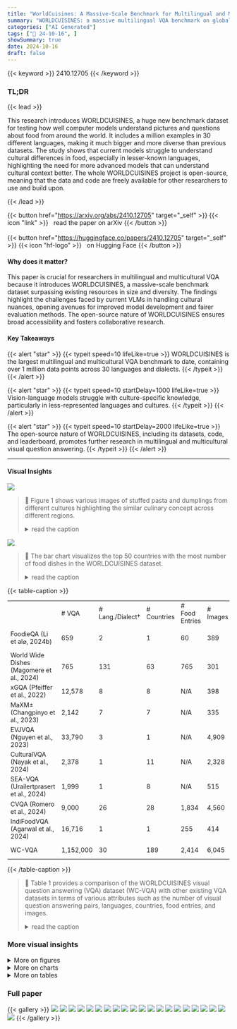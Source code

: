 ```yaml
---
title: "WorldCuisines: A Massive-Scale Benchmark for Multilingual and Multicultural Visual Question Answering on Global Cuisines"
summary: "WORLDCUISINES: a massive multilingual VQA benchmark on global cuisines, reveals cultural knowledge gaps in current vision-language models and provides a valuable resource for advancing research in thi..."
categories: ["AI Generated"]
tags: ["🔖 24-10-16", ]
showSummary: true
date: 2024-10-16
draft: false
---
```


{{< keyword >}} 2410.12705 {{< /keyword >}}

### TL;DR


{{< lead >}}

This research introduces WORLDCUISINES, a huge new benchmark dataset for testing how well computer models understand pictures and questions about food from around the world.  It includes a million examples in 30 different languages, making it much bigger and more diverse than previous datasets.  The study shows that current models struggle to understand cultural differences in food, especially in lesser-known languages, highlighting the need for more advanced models that can understand cultural context better.  The whole WORLDCUISINES project is open-source, meaning that the data and code are freely available for other researchers to use and build upon.

{{< /lead >}}


{{< button href="https://arxiv.org/abs/2410.12705" target="_self" >}}
{{< icon "link" >}} &nbsp; read the paper on arXiv
{{< /button >}}
<br><br>
{{< button href="https://huggingface.co/papers/2410.12705" target="_self" >}}
{{< icon "hf-logo" >}} &nbsp; on Hugging Face
{{< /button >}}

#### Why does it matter?
This paper is crucial for researchers in multilingual and multicultural VQA because it introduces WORLDCUISINES, a massive-scale benchmark dataset surpassing existing resources in size and diversity.  The findings highlight the challenges faced by current VLMs in handling cultural nuances, opening avenues for improved model development and fairer evaluation methods.  The open-source nature of WORLDCUISINES ensures broad accessibility and fosters collaborative research.
#### Key Takeaways

{{< alert "star" >}}
{{< typeit speed=10 lifeLike=true >}} WORLDCUISINES is the largest multilingual and multicultural VQA benchmark to date, containing over 1 million data points across 30 languages and dialects. {{< /typeit >}}
{{< /alert >}}

{{< alert "star" >}}
{{< typeit speed=10 startDelay=1000 lifeLike=true >}} Vision-language models struggle with culture-specific knowledge, particularly in less-represented languages and cultures. {{< /typeit >}}
{{< /alert >}}

{{< alert "star" >}}
{{< typeit speed=10 startDelay=2000 lifeLike=true >}} The open-source nature of WORLDCUISINES, including its datasets, code, and leaderboard, promotes further research in multilingual and multicultural visual question answering. {{< /typeit >}}
{{< /alert >}}

------
#### Visual Insights



![](https://ai-paper-reviewer.com/2410.12705/figures_1_0.png)

> 🔼 Figure 1 shows various images of stuffed pasta and dumplings from different cultures highlighting the similar culinary concept across different regions.
> <details>
> <summary>read the caption</summary>
> Figure 1: Images of stuffed pasta and dumplings from our dataset showcase a similar culinary concept across different cultures: wrapping meat, dairy (such as cheese), or vegetables in dough. These dishes can be prepared in various ways, including pan-frying, deep-frying, steaming, or boiling.
> </details>





![](https://ai-paper-reviewer.com/2410.12705/charts_4_0.png)

> 🔼 The bar chart visualizes the top 50 countries with the most number of food dishes in the WORLDCUISINES dataset.
> <details>
> <summary>read the caption</summary>
> Figure 4: Countries by number of assigned dishes, showing the top 50 countries.
> </details>





{{< table-caption >}}
<table id='0' style='font-size:14px'><tr><td></td><td># VQA</td><td># Lang./Dialect†</td><td># Countries</td><td># Food Entries</td><td># Images</td><td>Parallel Data</td><td>License</td></tr><tr><td>FoodieQA (Li et al⌀, 2024b)</td><td>659</td><td>2</td><td>1</td><td>60</td><td>389</td><td>X</td><td>CC BY-NC-ND 4.0</td></tr><tr><td>World Wide Dishes (Magomere et al., 2024)</td><td>765</td><td>131</td><td>63</td><td>765</td><td>301</td><td>X</td><td>CC-BY 4.0</td></tr><tr><td>xGQA (Pfeiffer et al., 2022)</td><td>12,578</td><td>8</td><td>8</td><td>N/A</td><td>398</td><td>V</td><td>CC-BY 4.0</td></tr><tr><td>MaXM± (Changpinyo et al., 2023)</td><td>2,142</td><td>7</td><td>7</td><td>N/A</td><td>335</td><td>x</td><td>Custom</td></tr><tr><td>EVJVQA (Nguyen et al., 2023)</td><td>33,790</td><td>3</td><td>1</td><td>N/A</td><td>4,909</td><td>X</td><td>N/A</td></tr><tr><td>CulturalVQA (Nayak et al., 2024)</td><td>2,378</td><td>1</td><td>11</td><td>N/A</td><td>2,328</td><td>X</td><td>N/A</td></tr><tr><td>SEA-VQA (Urailertprasert et al., 2024)</td><td>1,999</td><td>1</td><td>8</td><td>N/A</td><td>515</td><td>X</td><td>Custom</td></tr><tr><td>CVQA (Romero et al., 2024)</td><td>9,000</td><td>26</td><td>28</td><td>1,834</td><td>4,560</td><td>V</td><td>Various</td></tr><tr><td>IndiFoodVQA (Agarwal et al., 2024)</td><td>16,716</td><td>1</td><td>1</td><td>255</td><td>414</td><td>X</td><td>N/A</td></tr><tr><td>WC-VQA</td><td>1,152,000</td><td>30</td><td>189</td><td>2,414</td><td>6,045</td><td>V</td><td>CC BY-SA 4.0</td></tr></table>{{< /table-caption >}}

> 🔼 Table 1 provides a comparison of the WORLDCUISINES visual question answering (VQA) dataset (WC-VQA) with other existing VQA datasets in terms of various attributes such as the number of visual question answering pairs, languages, countries, food entries, and images.
> <details>
> <summary>read the caption</summary>
> Table 1: Data statistics for WC-VQA compared to existing VQA datasets. The data samples are sourced from their respective publications. The reported numbers are based on their human-annotated test set. This entry includes the language variations we collected for all languages.
> </details>



### More visual insights

<details>
<summary>More on figures
</summary>


![](https://ai-paper-reviewer.com/2410.12705/figures_3_1.png)

> 🔼 The figure shows examples of the two primary tasks in the WORLDCUISINES benchmark: dish name prediction and location prediction, with variations in context and question type.
> <details>
> <summary>read the caption</summary>
> Figure 2: WC-VQA in WORLDCUISINES comprises two primary tasks: (1) predicting dish names and (2) predicting regional cuisines. Task 1 is further divided into three subtasks: (a) no-context, (b) contextualized, and (c) adversarial. We also include two answer types: multiple-choice question (MCQ) and open-ended question (OEQ).
> </details>



![](https://ai-paper-reviewer.com/2410.12705/figures_3_2.png)

> 🔼 The figure shows examples of stuffed pasta and dumplings from various cultures to illustrate a shared culinary concept across different regions.
> <details>
> <summary>read the caption</summary>
> Figure 1: Images of stuffed pasta and dumplings from our dataset showcase a similar culinary concept across different cultures: wrapping meat, dairy (such as cheese), or vegetables in dough. These dishes can be prepared in various ways, including pan-frying, deep-frying, steaming, or boiling.
> </details>



![](https://ai-paper-reviewer.com/2410.12705/figures_3_3.png)

> 🔼 The figure shows examples of the two primary tasks in the WORLDCUISINES benchmark: dish name prediction and regional cuisine prediction, with variations in context and question type.
> <details>
> <summary>read the caption</summary>
> Figure 2: WC-VQA in WORLDCUISINES comprises two primary tasks: (1) predicting dish names and (2) predicting regional cuisines. Task 1 is further divided into three subtasks: (a) no-context, (b) contextualized, and (c) adversarial. We also include two answer types: multiple-choice question (MCQ) and open-ended question (OEQ).
> </details>



![](https://ai-paper-reviewer.com/2410.12705/figures_3_4.png)

> 🔼 Figure 1 shows images of various stuffed pasta and dumplings from different cultures to illustrate the similar culinary concept.
> <details>
> <summary>read the caption</summary>
> Figure 1: Images of stuffed pasta and dumplings from our dataset showcase a similar culinary concept across different cultures: wrapping meat, dairy (such as cheese), or vegetables in dough. These dishes can be prepared in various ways, including pan-frying, deep-frying, steaming, or boiling.
> </details>



![](https://ai-paper-reviewer.com/2410.12705/figures_4_0.png)

> 🔼 The figure is a world map showing the geographical distribution of food entries in the WORLDCUISINES dataset, with darker colors representing higher concentrations of food entries.
> <details>
> <summary>read the caption</summary>
> Figure 3: WORLDCUISINES distribution of food entries by country in the World Map. The food entries are distributed across 189 countries, with the highest concentration found in Asia, Europe, and North America. There are also some entries from the continents of Africa, Oceania, and Central and South America.
> </details>



![](https://ai-paper-reviewer.com/2410.12705/figures_7_0.png)

> 🔼 The figure shows the accuracy of different language models on a visual question answering task, broken down by language, language vitality, and language family.
> <details>
> <summary>read the caption</summary>
> Figure 5: Accuracy (%) categorized by language (left), language vitality (center), and language family (right). We classify the language vitality by following the classification from Joshi et al. (2020).
> </details>



![](https://ai-paper-reviewer.com/2410.12705/figures_15_0.png)

> 🔼 Figure 5 is a set of radar charts showing the accuracy of different language models on visual question answering tasks, categorized by language, language vitality, and language family.
> <details>
> <summary>read the caption</summary>
> Figure 5: Accuracy (%) categorized by language (left), language vitality (center), and language family (right). We classify the language vitality by following the classification from Joshi et al. (2020).
> </details>



![](https://ai-paper-reviewer.com/2410.12705/figures_17_0.png)

> 🔼 The figure shows examples of visual question answering (VQA) tasks in the WORLDCUISINES benchmark, including dish name prediction and location prediction, with variations in context and question type.
> <details>
> <summary>read the caption</summary>
> Figure 2: WC-VQA in WORLDCUISINES comprises two primary tasks: (1) predicting dish names and (2) predicting regional cuisines. Task 1 is further divided into three subtasks: (a) no-context, (b) contextualized, and (c) adversarial. We also include two answer types: multiple-choice question (MCQ) and open-ended question (OEQ).
> </details>



</details>



<details>
<summary>More on charts
</summary>


![](https://ai-paper-reviewer.com/2410.12705/charts_8_0.png)

> 🔼 The chart displays the relationship between model performance (accuracy) and the number of parameters in various vision language models for multiple choice and open-ended questions.
> <details>
> <summary>read the caption</summary>
> Figure 6: Scaling matters for MCQ (6a) and OEQ (6b).
> </details>


![](https://ai-paper-reviewer.com/2410.12705/charts_8_1.png)

> 🔼 The chart displays the relationship between model parameters and accuracy for multiple-choice and open-ended questions on the WORLDCUISINES benchmark.
> <details>
> <summary>read the caption</summary>
> Figure 6: Scaling matters for MCQ (6a) and OEQ (6b).
> </details>


![](https://ai-paper-reviewer.com/2410.12705/charts_15_0.png)

> 🔼 The chart displays the accuracy of various models on open-ended questions using single, dual, and multi-reference answers.
> <details>
> <summary>read the caption</summary>
> Figure 8: Model performance evaluated with different references on open-ended question.
> </details>


![](https://ai-paper-reviewer.com/2410.12705/charts_17_0.png)

> 🔼 The chart displays the correlation between BERTScore and accuracy for open-ended questions across various language models.
> <details>
> <summary>read the caption</summary>
> Figure 9: Regression Analysis for BERTScore OE vs. Accuracy OE.
> </details>


![](https://ai-paper-reviewer.com/2410.12705/charts_17_1.png)

> 🔼 The chart displays the accuracy of various vision-language models on open-ended questions using single, dual (single + English), and multi-reference evaluations.
> <details>
> <summary>read the caption</summary>
> Figure 10: Model performance with different references on open-ended question.
> </details>


</details>



<details>
<summary>More on tables
</summary>


{{< table-caption >}}
<br><table id='11' style='font-size:16px'><tr><td>Type: Multiple-Choice</td><td>Japanese (formal)</td></tr><tr><td colspan="2">こ の料理は何と言いま すか?</td></tr><tr><td>1) シュトゥルーデル</td><td>4) New York roll</td></tr><tr><td>2) ミルフィーユ</td><td>5) Milk roll</td></tr><tr><td colspan="2">3) ミルヒラーム・シュトゥルーデル</td></tr><tr><td colspan="2">Print only the answer with a single answer id (1,2,3,4,5),</td></tr></table>{{< /table-caption >}}
> 🔼 Table 1 provides a comparison of the WORLDCUISINES visual question answering dataset (WC-VQA) with other existing VQA datasets, highlighting WC-VQA's scale and multilingual nature.
> <details>
> <summary>read the caption</summary>
> Table 1: Data statistics for WC-VQA compared to existing VQA datasets. The data samples are sourced from their respective publications. The reported numbers are based on their human-annotated test set. This entry includes the language variations we collected for all languages.
> </details>

{{< table-caption >}}
<table id='0' style='font-size:14px'><tr><td rowspan="3">Data Split</td><td colspan="6">Task 1 (Dish Name)</td><td rowspan="2" colspan="2">Task 2 (Location)</td><td rowspan="3">Total # VQA</td></tr><tr><td colspan="2">(a) no-context</td><td colspan="2">(b) contextualized</td><td colspan="2">(c) adversarial</td></tr><tr><td># VQA</td><td># Images</td><td># VQA</td><td># Images</td><td># VQA</td><td># Images</td><td># VQA</td><td># Images</td></tr><tr><td>Train (1M)</td><td>270,300</td><td>3,383</td><td>267,930</td><td>3,555</td><td>271,770</td><td>3,589</td><td>270,000</td><td>3,361</td><td>1,080,000</td></tr><tr><td>Test Small (12k)</td><td>3,000</td><td>100</td><td>3,000</td><td>100</td><td>3,000</td><td>100</td><td>3,000</td><td>100</td><td>12,000</td></tr><tr><td>Test Large (60k)</td><td>15,000</td><td>500</td><td>15,000</td><td>500</td><td>15,000</td><td>499</td><td>15,000</td><td>499</td><td>60,000</td></tr></table>{{< /table-caption >}}
> 🔼 The table shows the dataset statistics of WC-VQA, including the number of visual questions and images for training and testing datasets in three different splits: train, test small, and test large, and the distribution of the data across three subtasks of Task 1 (dish name prediction) and Task 2 (location prediction).
> <details>
> <summary>read the caption</summary>
> Table 2: Dataset statistics for WC-VQA tasks for train, test small, and test large data splits. Total #VQA represents the total number of VQA from Task 1 and Task 2.
> </details>

{{< table-caption >}}
<table id='0' style='font-size:14px'><tr><td rowspan="3">Model</td><td colspan="6">Task 1 (Dish Name)</td><td rowspan="2" colspan="2">Task 2 (Location)</td><td rowspan="2" colspan="2">Average</td></tr><tr><td colspan="2">(a) no-context</td><td colspan="2">(b) contextualized</td><td colspan="2">(c) adversarial</td></tr><tr><td>MCQ</td><td>OEQ</td><td>MCQ</td><td>OEQ</td><td>MCQ</td><td>OEQ</td><td>MCQ</td><td>OEQ</td><td>MCQ</td><td>OEQ</td></tr><tr><td>Open-Source</td><td></td><td></td><td></td><td></td><td></td><td></td><td></td><td></td><td></td><td></td></tr><tr><td>Llaval.6 Vicuna 7B</td><td>34.57</td><td>1.59</td><td>43.48</td><td>4.03</td><td>34.84</td><td>1.41</td><td>32.24</td><td>9.29</td><td>36.28</td><td>4.08</td></tr><tr><td>Llaval.6 Vicuna 13B</td><td>40.17</td><td>2.79</td><td>48.17</td><td>5.85</td><td>39.05</td><td>2.57</td><td>37.79</td><td>10.16</td><td>41.30</td><td>5.34</td></tr><tr><td>Qwen2 VL Instruct 2B</td><td>41.65</td><td>7.98</td><td>42.29</td><td>8.13</td><td>39.69</td><td>6.74</td><td>47.85</td><td>14.55</td><td>42.87</td><td>9.35</td></tr><tr><td>Qwen2 VL Instruct 7B</td><td>61.48</td><td>6.76</td><td>67.85</td><td>10.36</td><td>53.52</td><td>6.12</td><td>55.90</td><td>21.03</td><td>59.69</td><td>11.07</td></tr><tr><td>Qwen2 VL Instruct 72B</td><td>74.19</td><td>12.67</td><td>80.79</td><td>21.31</td><td>62.43</td><td>8.37</td><td>61.90</td><td>27.27</td><td>69.83</td><td>17.40</td></tr><tr><td>Llama 3.2 Instruct 11B</td><td>59.93</td><td>18.75</td><td>64.12</td><td>22.96</td><td>53.17</td><td>13.39</td><td>57.93</td><td>31.58</td><td>58.79</td><td>21.67</td></tr><tr><td>Llama 3.2 Instruct 90B</td><td>77.69</td><td>16.93</td><td>82.92</td><td>23.60</td><td>63.96</td><td>10.87</td><td>67.87</td><td>31.31</td><td>73.11</td><td>20.68</td></tr><tr><td>Molmo-E 1B</td><td>18.81</td><td>0.01</td><td>24.22</td><td>0.23</td><td>19.55</td><td>0.01</td><td>18.97</td><td>1.54</td><td>20.39</td><td>0.45</td></tr><tr><td>Molmo-D 7B</td><td>46.01</td><td>2.89</td><td>55.95</td><td>3.66</td><td>41.61</td><td>2.31</td><td>33.35</td><td>11.45</td><td>44.23</td><td>5.08</td></tr><tr><td>Molmo-O 7B</td><td>39.96</td><td>5.15</td><td>44.93</td><td>6.03</td><td>38.41</td><td>3.51</td><td>29.81</td><td>10.07</td><td>38.28</td><td>6.19</td></tr><tr><td>Pangea 7B‡</td><td>52.35</td><td>1.52</td><td>63.07</td><td>2.73</td><td>49.17</td><td>1.57</td><td>48.71</td><td>20.15</td><td>53.33</td><td>6.49</td></tr><tr><td>Aria 25B</td><td>58.61</td><td>4.99</td><td>69.29</td><td>9.17</td><td>52.82</td><td>3.39</td><td>42.82</td><td>16.20</td><td>55.89</td><td>8.44</td></tr><tr><td>Phi-3.5 Vision 4B</td><td>43.37</td><td>2.91</td><td>48.71</td><td>4.23</td><td>40.87</td><td>2.07</td><td>35.01</td><td>9.22</td><td>41.99</td><td>4.61</td></tr><tr><td>Pixtral 12B</td><td>56.65</td><td>1.22</td><td>70.69</td><td>2.94</td><td>52.12</td><td>1.09</td><td>46.67</td><td>14.43</td><td>56.53</td><td>4.92</td></tr><tr><td>NVLM-D 72B</td><td>69.82</td><td>4.71</td><td>78.93</td><td>10.29</td><td>52.12</td><td>2.89</td><td>51.97</td><td>16.68</td><td>63.21</td><td>8.64</td></tr><tr><td>Proprietary</td><td></td><td></td><td></td><td></td><td></td><td></td><td></td><td></td><td></td><td></td></tr><tr><td>GPT-4o</td><td>88.45</td><td>21.88</td><td>91.57</td><td>37.51</td><td>82.29</td><td>14.79</td><td>66.52</td><td>37.13</td><td>82.21</td><td>27.83</td></tr><tr><td>GPT-4o Mini</td><td>72.80</td><td>10.28</td><td>81.65</td><td>20.87</td><td>57.76</td><td>5.72</td><td>52.37</td><td>25.79</td><td>66.14</td><td>15.66</td></tr><tr><td>Gemini 1.5 Flash</td><td>77.05</td><td>12.81</td><td>80.97</td><td>15.16</td><td>69.13</td><td>6.46</td><td>71.53</td><td>30.03</td><td>74.67</td><td>16.12</td></tr></table>{{< /table-caption >}}
> 🔼 This table presents the accuracy results of various vision-language models on the WorldCuisines visual question answering benchmark's Test Large dataset, categorized by task type (multiple-choice or open-ended) and model type (open-source or proprietary).
> <details>
> <summary>read the caption</summary>
> Table 3: Accuracy (%) results of WC-VQA for Test Large (60k). MCQ and OEQ indicate multiple-choice question and open-ended question, respectively. Best and second-best are bolded and underlined, respectively. #We employ an optimized prompt provided by the authors (see Subsection D.1 in the Appendix for further details).
> </details>

{{< table-caption >}}
<table id='0' style='font-size:14px'><tr><td>Attribute</td><td>Value</td><td>Description</td><td>Example</td></tr><tr><td>Image</td><td>Image</td><td>Image of the dish in jpg/png/gif format.</td><td></td></tr><tr><td>Name</td><td>String</td><td>Name of the dish.</td><td>Dorayaki</td></tr><tr><td>Alias</td><td>String</td><td>Alias name of the dish (i.e., the name in the original language).</td><td>ど ら焼き</td></tr><tr><td>Coarse-grained categories</td><td>List<String></td><td>Coarse-level categories.</td><td>["Pancake"]</td></tr><tr><td>Fine-grained categories</td><td>List<String></td><td>Fine-level categories.</td><td>["Wagashi Pancake"]</td></tr><tr><td>Cuisines</td><td>String</td><td>Name of cuisine.</td><td>Japanese</td></tr><tr><td>Associated Cuisines</td><td>String</td><td>Associated cuisines to the dish.</td><td>Japanese</td></tr><tr><td>Area</td><td>String</td><td>Specific region where the dish is originated</td><td>Ueno</td></tr><tr><td>Countries</td><td>String</td><td>Specific region where the dish is originated</td><td>Japan</td></tr><tr><td>Continents</td><td>String</td><td>Specific continent where the dish is originated</td><td>Eastern Asia</td></tr><tr><td>Text Description</td><td>String</td><td>Short description of the dish, including the ingredients used to prepare the dish or the cooking method.</td><td>The dish consists of two small pancake-like patties made from castella wrapped around a filling of sweet bean paste.</td></tr><tr><td>Image License</td><td>String</td><td>License of the image</td><td>CC BY-SA 3.0</td></tr></table>{{< /table-caption >}}
> 🔼 Table 1 provides a comparison of the WORLDCUISINES visual question answering dataset (WC-VQA) with other existing VQA datasets, highlighting its size, multilingual coverage, and other key features.
> <details>
> <summary>read the caption</summary>
> Table 1: Data statistics for WC-VQA compared to existing VQA datasets. The data samples are sourced from their respective publications. The reported numbers are based on their human-annotated test set. This entry includes the language variations we collected for all languages.
> </details>

{{< table-caption >}}
<table id='2' style='font-size:16px'><tr><td>Language Name</td><td>Language Vitality+</td><td>Resource Classification+</td><td>Linguistic Register</td><td>Additional Notes</td></tr><tr><td>Austronesian</td><td></td><td></td><td></td><td></td></tr><tr><td>Indonesian</td><td>Institutional</td><td>3 - Rising Star</td><td>Formal Casual</td><td></td></tr><tr><td>Tagalog</td><td>Institutional</td><td>3 - Rising Star</td><td></td><td></td></tr><tr><td>Sundanese</td><td>Stable</td><td>1 - Scraping by</td><td>Loma</td><td>Common speech form</td></tr><tr><td>Javanese</td><td>Institutional</td><td>1 - Scraping by</td><td>Krama Ngoko</td><td>Central-Java dialect, polite form Central-Java dialect, casual form</td></tr><tr><td>Japonic</td><td></td><td></td><td></td><td></td></tr><tr><td>Japanese</td><td>Institutional</td><td>5 - Winners</td><td>Formal Casual</td><td>Polite form or teinei-go Daily conversation</td></tr><tr><td>Sino-Tibetan</td><td></td><td></td><td></td><td></td></tr><tr><td>Chinese</td><td>Institutional</td><td>5 - Winners</td><td></td><td>Standard Mandarin</td></tr><tr><td>Cantonese</td><td>Institutional</td><td>1 - Scraping by</td><td></td><td></td></tr><tr><td>Hokkien</td><td>Institutional</td><td>0- Left Behind</td><td>Written Spoken</td><td>Medan dialect Medan dialect</td></tr><tr><td>Koreanic</td><td></td><td></td><td></td><td></td></tr><tr><td>Korean</td><td>Institutional</td><td>4- Underdog</td><td>Formal Casual</td><td></td></tr><tr><td>Kra-Dai</td><td></td><td></td><td></td><td></td></tr><tr><td>Thai</td><td>Institutional</td><td>3 - Rising Star</td><td></td><td></td></tr><tr><td>Indo-European</td><td></td><td></td><td></td><td></td></tr><tr><td>English</td><td>Institutional</td><td>5 - Winners</td><td></td><td rowspan="9">Latin-American dialect</td></tr><tr><td>Spanish</td><td>Institutional</td><td>5 - Winners</td><td></td></tr><tr><td>French</td><td>Institutional</td><td>5 - Winners</td><td></td></tr><tr><td>Russian</td><td>Institutional</td><td>4 - Underdog</td><td>Formal Casual</td></tr><tr><td>Czech</td><td>Institutional</td><td>4 - Underdog</td><td></td></tr><tr><td>Italian</td><td>Institutional</td><td>4 - Underdog</td><td></td></tr><tr><td>Hindi</td><td>Institutional</td><td>4 - Underdog</td><td></td></tr><tr><td>Bengali</td><td>Institutional</td><td>3 - Rising Star</td><td></td></tr><tr><td>Marathi</td><td>Institutional</td><td>2 - Hopeful</td><td></td></tr><tr><td>Sardinian</td><td>Endangered</td><td>1 - Scraping by</td><td></td><td>Logudorese (src)</td></tr><tr><td>Sinhala</td><td>Institutional</td><td>0 - Left Behind</td><td>Formal</td><td>Spoken form</td></tr><tr><td>Afro-Asiatic</td><td></td><td></td><td></td><td></td></tr><tr><td>Arabic (MSA)</td><td>Institutional</td><td>5 - Winners</td><td></td><td></td></tr><tr><td>Niger-Congo Yoruba</td><td>Institutional</td><td>2 - Hopeful</td><td></td><td></td></tr><tr><td>Turkic</td><td></td><td></td><td></td><td></td></tr><tr><td>Azerbaijani</td><td>Institutional</td><td>1 - Scraping by</td><td></td><td>North Variety (azj)</td></tr></table>{{< /table-caption >}}
> 🔼 Table 1 provides a comparison of the WORLDCUISINES visual question answering dataset (WC-VQA) with other existing VQA datasets across various metrics, such as the number of languages, dialects, countries, food entries, images, and parallel data.
> <details>
> <summary>read the caption</summary>
> Table 1: Data statistics for WC-VQA compared to existing VQA datasets. The data samples are sourced from their respective publications. The reported numbers are based on their human-annotated test set. This entry includes the language variations we collected for all languages.
> </details>

{{< table-caption >}}
<table id='4' style='font-size:22px'><tr><td>Japanese speaker then proofreads the translated sen-</td><td>from Western Japan in the 16-25 age range gives</td></tr><tr><td>tences. Additionally, one native Japanese speaker</td><td>input for the casual form.</td></tr></table>{{< /table-caption >}}
> 🔼 Table 1 compares the data statistics of the WORLDCUISINES benchmark (WC-VQA) with those of other existing visual question answering (VQA) datasets.
> <details>
> <summary>read the caption</summary>
> Table 1: Data statistics for WC-VQA compared to existing VQA datasets. The data samples are sourced from their respective publications. The reported numbers are based on their human-annotated test set. This entry includes the language variations we collected for all languages.
> </details>

{{< table-caption >}}
<table id='0' style='font-size:14px'><tr><td rowspan="2">Language</td><td colspan="3">Question Prompt</td></tr><tr><td>Multi-choice question (MCQ)</td><td>Open-ended question (OEQ)</td><td>Answer ID Text</td></tr><tr><td>English</td><td>Yesterday I had a nice lunch at a Japanese restaurant. I am about to have this dish now. What is this dish called? 1. Hangtown fry 2. Zucchini slice 3. Chawanmushi 4. Rolex 5. Egg foo young Print only the answer with a single answer id (1,2,3,4,5),</td><td>Yesterday I had a nice lunch at a Japanese restaurant. I am about to have this dish now. What is this dish called? Print only the answer.</td><td>5 Egg foo young</td></tr><tr><td>French</td><td>Hier, j'ai pris un bon dejeuner dans un restaurant japonais. Je suis sur le point de manger ce plat maintenant. Comment appelle-t-on ce plat ? 1. Hangtown fry 2. Zucchini slice 3. Chawanmushi 4. Rolex 5. Fu yung hai Print only the answer with a single answer id (1,2,3,4,5),</td><td>Hier, j'ai pris un bon dejeuner dans un restaurant japonais. Je suis sur le point de manger ce plat maintenant. Comment appelle-t-on ce plat ? Print only the answer.</td><td>5 Fu yung hai</td></tr><tr><td>Indonesian (Formal)</td><td>Kemarin, saya menyantap makan siang yg nikmat di restoran Jepang. Sekarang saya akan menyantap hidangan ini. Disebut apakah hidangan ini? 1. Hangtown fry 2. Zucchini slice 3. Chawanmushi 4. Rolex 5. Puyunghai Print only the answer with a single answer id (1,2,3,4,5),</td><td>Kemarin, saya menyantap makan siang yg nikmat di restoran Jepang. Sekarang saya akan menyantap hidangan ini. Disebut apakah hidangan ini? Print only the answer.</td><td>5 Puyunghai</td></tr><tr><td>Indonesian (Casual)</td><td>Kemarin aku makan siang enak di restoran Jepang. Sekarang mau makan makanan ini. Makanan ini disebut apa? 1. Hangtown fry 2. Zucchini slice 3. Chawanmushi 4. Rolex 5. Puyunghai Print only the answer with a single answer id (1,2,3,4,5),</td><td>Kemarin aku makan siang enak di restoran Jepang. Sekarang mau makan makanan ini. Makanan ini disebut apa? Print only the answer.</td><td>5 Puyunghai</td></tr><tr><td>Japanese (Formal)</td><td>昨日、 私は日本料理店で美味しい昼食を食べました。 今まさにこの料理を食べようとしています。 こ の料理の名前は何ですか? 1. Hangtown fry 2. Zucchini slice 3. 茶碗蒸し 4. Rolex 5. 芙蓉蛋 Print only the answer with a single answer id (1,2,3,4,5),</td><td>昨日、 私は日本料理店で美味しい昼食を食べました。 今まさにこの料理を食べようとしています。 この料理の名前は何ですか? Print only the answer.</td><td>5 芙蓉蛋</td></tr><tr><td>Japanese (Casual)</td><td>昨日日本料理のお店で美味しいランチを食べたんだけど、 今ま さに食べてるこの料理の名前は何? 1. Hangtown fry 2. Zucchini slice 3. 茶碗蒸 し 4. Rolex 5. 芙蓉蛋 Print only the answer with a single answer id (1,2,3,4,5),</td><td>昨日日本料理のお店で美味しいランチを食べたんだけど、 今まさに食べてるこの料理の名前は何? Print only the answer.</td><td>5 芙蓉蛋</td></tr><tr><td>Javanese (Krama)</td><td>Kaping wingi kula nedha nikmat ing restoran Jepang. Kula kepengin nedha menika malih sakmenika. Naminipun nopo dhaharan menika? 1. Hangtown fry 2. Zucchini slice 3. Chawanmushi 4. Rolex 5. Endhog foo young Print only the answer with a single answer id (1,2,3,4,5),</td><td>Kaping wingi kula nedha nikmat ing restoran Jepang. Kula kepengin nedha menika malih sakmenika. Naminipun nopo dhaharan menika? Print only the answer.</td><td>5 Endhog foo young</td></tr><tr><td>Javanese (Ngoko)</td><td>Wingi aku mangan enak ndek restoran Jepang. Aku pengen mangan neh saiki. Opo jenenge panganan iki? 1. Hangtown fry 2. Zucchini slice 3. Chawanmushi 4. Rolex 5. Endhog foo young Print only the answer with a single answer id (1,2,3,4,5),</td><td>Wingi aku mangan enak ndek restoran Jepang. Aku pengen mangan neh saiki. Opo jenenge panganan iki? Print only the answer.</td><td>5 Endhog foo young</td></tr></table>{{< /table-caption >}}
> 🔼 Table 1 provides a comparison of the WORLDCUISINES visual question answering (VQA) dataset with other existing VQA datasets, highlighting key statistics such as the number of visual question answering pairs, languages, countries, food entries, and images.
> <details>
> <summary>read the caption</summary>
> Table 1: Data statistics for WC-VQA compared to existing VQA datasets. The data samples are sourced from their respective publications. The reported numbers are based on their human-annotated test set. This entry includes the language variations we collected for all languages.
> </details>

{{< table-caption >}}
<table id='0' style='font-size:20px'><tr><td rowspan="2">Model (Accuracy %)</td><td colspan="2"></td><td colspan="2">Task 1 (Dish Name) (b) contextualized</td><td colspan="2">(c) adversarial</td><td colspan="2">Task 2 (Location)</td><td colspan="2">Average</td></tr><tr><td>(a) no-context MCQ</td><td>OEQ</td><td>MCQ</td><td>OEQ</td><td>MCQ</td><td>OEQ</td><td>MCQ</td><td>OEQ</td><td>MCQ</td><td>OEQ</td></tr><tr><td>Test Small (12k)</td><td></td><td></td><td></td><td></td><td></td><td></td><td></td><td></td><td></td><td></td></tr><tr><td>Open-Source</td><td></td><td></td><td></td><td></td><td></td><td></td><td></td><td></td><td></td><td></td></tr><tr><td>Llaval.6 Vicuna 7B</td><td>33.63</td><td>0.87</td><td>43.13</td><td>2.83</td><td>28.67 30.03</td><td>0.60</td><td>27.77</td><td>7.93</td><td>33.30</td><td>3.06</td></tr><tr><td>Llaval.6 Vicuna 13B</td><td>40.87</td><td>1.00</td><td>50.30</td><td>4.17</td><td>38.37</td><td>1.60</td><td>31.07</td><td>8.63</td><td>40.15</td><td>3.85</td></tr><tr><td>Qwen2 VL Instruct 2B</td><td>40.97</td><td>3.33</td><td>44.40</td><td>4.60</td><td>47.07</td><td>3.43</td><td>48.37</td><td>12.50</td><td>45.20</td><td>5.96</td></tr><tr><td>Qwen2 VL Instruct 7B</td><td>63.83</td><td>4.07</td><td>67.20</td><td>8.57</td><td>57.00</td><td>3.90</td><td>56.80</td><td>21.23</td><td>61.21</td><td>9.44</td></tr><tr><td>Qwen2 VL Instruct 72B</td><td>76.13</td><td>10.40</td><td>81.63</td><td>17.43</td><td>67.23</td><td>6.27</td><td>56.73</td><td>26.07</td><td>70.43</td><td>15.04</td></tr><tr><td>Llama 3.2 Instruct 11B</td><td>57.93</td><td>14.37</td><td>65.57</td><td>19.20</td><td>56.27</td><td>9.50</td><td>46.60</td><td>27.23</td><td>56.59</td><td>17.58</td></tr><tr><td>Llama 3.2 Instruct 90B</td><td>77.33</td><td>14.27</td><td>83.43</td><td>22.30</td><td>71.23</td><td>9.00</td><td>64.70</td><td>29.73</td><td>74.17</td><td>18.82</td></tr><tr><td>Molmo-E 1B</td><td>21.87</td><td>0.00</td><td>24.53</td><td>0.13</td><td>20.23</td><td>0.00</td><td>19.60</td><td>1.27</td><td>21.56</td><td>0.35</td></tr><tr><td>Molmo-D 7B</td><td>50.67</td><td>1.00</td><td>57.00</td><td>2.23</td><td>48.67</td><td>1.73</td><td>36.73</td><td>11.70</td><td>48.27</td><td>4.16</td></tr><tr><td>Molmo-O 7B</td><td>46.03</td><td>2.13</td><td>43.27</td><td>4.37</td><td>41.60</td><td>2.10</td><td>26.83</td><td>9.03</td><td>39.43</td><td>4.41</td></tr><tr><td>Pangea 7B</td><td>45.33</td><td>0.43</td><td>59.40</td><td>1.33</td><td>22.17</td><td>0.63</td><td>34.10</td><td>17.90</td><td>40.25</td><td>5.07</td></tr><tr><td>Pangea 7B‡</td><td>54.87</td><td>0.43</td><td>65.77</td><td>1.33</td><td>55.00</td><td>0.63</td><td>48.47</td><td>17.90</td><td>56.03</td><td>5.07</td></tr><tr><td>Aria 25B</td><td>65.77</td><td>2.67</td><td>71.43</td><td>6.47</td><td>57.13</td><td>1.80</td><td>39.60</td><td>15.70</td><td>58.48</td><td>6.66</td></tr><tr><td>Phi-3.5 Vision 4B</td><td>49.27</td><td>1.90</td><td>53.03</td><td>3.03</td><td>42.90</td><td>1.33</td><td>31.23</td><td>8.43</td><td>44.11</td><td>3.67</td></tr><tr><td>Pixtral 12B</td><td>57.57</td><td>0.60</td><td>72.33</td><td>1.83</td><td>55.40</td><td>0.57</td><td>44.73</td><td>12.83</td><td>57.51</td><td>3.96</td></tr><tr><td>NVLM-D 72B</td><td>75.50</td><td>3.13</td><td>78.20</td><td>7.37</td><td>54.67</td><td>1.37</td><td>54.13</td><td>17.40</td><td>65.62</td><td>7.32</td></tr><tr><td>Proprietary</td><td></td><td></td><td></td><td></td><td></td><td></td><td></td><td></td><td></td><td></td></tr><tr><td>GPT-4o</td><td>88.40</td><td>16.60</td><td>90.43</td><td>35.47</td><td>82.23</td><td>12.60</td><td>63.60</td><td>35.53</td><td>81.17</td><td>25.05</td></tr><tr><td>GPT-4o Mini</td><td>75.33</td><td>7.30</td><td>83.00</td><td>17.67</td><td>64.83</td><td>3.53</td><td>52.87</td><td>26.90</td><td>69.01</td><td>13.85</td></tr><tr><td>Gemini 1.5 Flash</td><td>78.17</td><td>16.30</td><td>82.07</td><td>23.53 10.29</td><td>71.33</td><td>7.33 2.89</td><td>66.00</td><td>32.30</td><td>74.39 71.53</td><td>19.86 8.64</td></tr><tr><td>Test Large (60k)</td><td></td><td></td><td></td><td></td><td></td><td></td><td></td><td></td><td></td><td></td></tr><tr><td>Open-Source</td><td></td><td></td><td></td><td></td><td></td><td></td><td></td><td></td><td></td><td></td></tr><tr><td>Llaval.6 Vicuna 7B</td><td>34.57</td><td>1.59 69.13</td><td>43.48</td><td>4.03 37.51</td><td>34.84</td><td>1.41 88.45 14.79</td><td>32.24</td><td>9.29 37.13</td><td>36.28</td><td>4.08</td></tr><tr><td>Llaval.6 Vicuna 13B</td><td>40.17</td><td>2.79</td><td>48.17</td><td>5.85</td><td>39.05 82.29</td><td>2.57</td><td>37.79</td><td>10.16</td><td>41.30 82.21</td><td>5.34 27.83</td></tr><tr><td>Qwen2 VL Instruct 2B</td><td>41.65</td><td>7.98</td><td>42.29</td><td>8.13</td><td>39.69 57.76</td><td>6.74 5.72</td><td>47.85 52.37</td><td>14.55 25.79</td><td>42.87 66.14</td><td>9.35</td></tr><tr><td>Qwen2 VL Instruct 7B GPT-4o Mini</td><td>61.48 72.80</td><td>6.76 10.28</td><td>67.85</td><td>10.36</td><td>53.52</td><td>6.12</td><td>55.90</td><td>21.03</td><td>59.69 GPT-4o</td><td>11.07</td></tr><tr><td>Qwen2 VL Instruct 72B</td><td>74.19</td><td>12.67</td><td>80.79</td><td>21.31</td><td>62.43</td><td>8.37 6.46</td><td>61.90</td><td>27.27</td><td>69.83</td><td>17.40 16.12</td></tr><tr><td>Llama 3.2 Instruct 11B Gemini 1.5 Flash</td><td>59.93 77.05</td><td>18.75</td><td>64.12</td><td>22.96</td><td>53.17</td><td>13.39</td><td>57.93</td><td>31.58</td><td>58.79</td><td>21.67</td></tr><tr><td>Llama 3.2 Instruct 90B</td><td>77.69</td><td>16.93</td><td>82.92</td><td>23.60</td><td>63.96</td><td>10.87</td><td>67.87</td><td>31.31</td><td>73.11</td><td>20.68</td></tr><tr><td>Molmo-E 1B</td><td>18.81</td><td>0.01</td><td>24.22</td><td>0.23</td><td>19.55</td><td>0.01</td><td>18.97</td><td>1.54</td><td>20.39</td><td>0.45</td></tr><tr><td>Molmo-D 7B</td><td>46.01</td><td>2.89</td><td>55.95</td><td>3.66</td><td>41.61</td><td>2.31</td><td>33.35</td><td>11.45</td><td>44.23</td><td>5.08</td></tr><tr><td>Molmo-O 7B</td><td>39.96</td><td>5.15</td><td>44.93</td><td>6.03</td><td>38.41</td><td>3.51</td><td>29.81</td><td>10.07</td><td>38.28</td><td>6.19</td></tr><tr><td>Pangea 7B</td><td>41.38</td><td>1.52</td><td>57.95</td><td>2.73</td><td>21.77</td><td>1.57</td><td>37.15</td><td>20.15</td><td>39.56</td><td>6.49</td></tr><tr><td>Pangea 7B‡</td><td>52.35</td><td>1.52</td><td>63.07</td><td>2.73</td><td>49.17</td><td>1.57</td><td>48.71</td><td>20.15</td><td>53.33</td><td>6.49</td></tr><tr><td>Aria 25B</td><td>58.61</td><td>4.99</td><td>69.29</td><td>9.17</td><td>52.82</td><td>3.39</td><td>42.82</td><td>16.20</td><td>55.89</td><td>8.44</td></tr><tr><td>Phi-3.5 Vision 4B</td><td>43.37</td><td></td><td>91.57</td><td>4.23</td><td>40.87</td><td>2.07</td><td>35.01</td><td>9.22</td><td>41.99</td><td>4.61</td></tr><tr><td>Pixtral 12B</td><td>56.65</td><td>21.88</td><td>81.65 80.97</td><td>20.87</td><td></td><td></td><td></td><td></td><td></td><td>4.92</td></tr><tr><td></td><td>69.82</td><td>2.91 1.22 12.81</td><td>48.71 70.69 78.93</td><td>2.94 15.16</td><td>52.12 52.12</td><td>1.09</td><td>46.67 51.97 66.52</td><td>14.43 16.68</td><td>56.53 63.21 74.67</td><td>15.66</td></tr><td>NVLM-D 72B Proprietary</td><td></td><td>4.71</td></table>{{< /table-caption >}}
> 🔼 Table 3 presents the accuracy results of various vision-language models on the WorldCuisines visual question answering benchmark's large test set.
> <details>
> <summary>read the caption</summary>
> Table 3: Accuracy (%) results of WC-VQA for Test Large (60k). MCQ and OEQ indicate multiple-choice question and open-ended question, respectively. Best and second-best are bolded and underlined, respectively. #We employ an optimized prompt provided by the authors (see Subsection D.1 in the Appendix for further details).
> </details>

{{< table-caption >}}
<table id='0' style='font-size:14px'><tr><td rowspan="2">Model (BERTScore)</td><td colspan="3">Task 1 (Dish Name)</td><td rowspan="2">Task 2 (Location)</td><td rowspan="2">Average</td></tr><tr><td>(a) no-context</td><td>(b) contextualized</td><td>(c) adversarial</td></tr><tr><td colspan="6">Test Small (12k)</td></tr><tr><td>Open-Source</td><td></td><td></td><td></td><td></td><td></td></tr><tr><td>Llaval.6 Vicuna 7B</td><td>81.49</td><td>82.13</td><td>81.56</td><td>85.45</td><td>82.66</td></tr><tr><td>Llaval.6 Vicuna 13B</td><td>80.50</td><td>80.65</td><td>80.14</td><td>81.77</td><td>80.77</td></tr><tr><td>Qwen2 VL Instruct 2B</td><td>82.48</td><td>82.75</td><td>82.34</td><td>84.29</td><td>82.97</td></tr><tr><td>Qwen2 VL Instruct 7B</td><td>82.65</td><td>83.13</td><td>82.10</td><td>87.22</td><td>83.78</td></tr><tr><td>Qwen2 VL Instruct 72B</td><td>83.78</td><td>84.63</td><td>83.06</td><td>87.10</td><td>84.64</td></tr><tr><td>Llama 3.2 Instruct 11B</td><td>82.45</td><td>82.93</td><td>81.64</td><td>82.59</td><td>82.40</td></tr><tr><td>Llama 3.2 Instruct 90B</td><td>82.82</td><td>83.44</td><td>81.98</td><td>85.70</td><td>83.48</td></tr><tr><td>Molmo-E 1B</td><td>81.17</td><td>81.12</td><td>81.24</td><td>83.58</td><td>81.78</td></tr><tr><td>Molmo-D 7B</td><td>81.26</td><td>81.65</td><td>80.55</td><td>84.87</td><td>82.08</td></tr><tr><td>Molmo-O 7B</td><td>82.14</td><td>82.24</td><td>81.44</td><td>84.38</td><td>82.55</td></tr><tr><td>Pangea 7B</td><td>81.29</td><td>81.78</td><td>80.19</td><td>86.31</td><td>82.39</td></tr><tr><td>Aria 25B</td><td>79.85</td><td>80.26</td><td>79.86</td><td>80.53</td><td>80.12</td></tr><tr><td>Phi-3.5 Vision 4B</td><td>80.82</td><td>79.66</td><td>76.77</td><td>83.25</td><td>80.12</td></tr><tr><td>Pixtral 12B</td><td>78.84</td><td>79.12</td><td>78.90</td><td>86.40</td><td>80.81</td></tr><tr><td>NVLM-D 72B</td><td>81.39</td><td>82.05</td><td>79.98</td><td>85.64</td><td>82.27</td></tr><tr><td>Proprietary</td><td></td><td></td><td></td><td></td><td></td></tr><tr><td>GPT-4o</td><td>84.86</td><td>86.92</td><td>83.89</td><td>88.98</td><td>86.16</td></tr><tr><td>GPT-4o Mini</td><td>83.10</td><td>83.91</td><td>82.16</td><td>87.34</td><td>84.13</td></tr><tr><td>Gemini 1.5 Flash</td><td>84.68</td><td>85.09</td><td>83.11</td><td>89.15</td><td>85.51</td></tr><tr><td colspan="6">Test Large (60k)</td></tr><tr><td>Open-Source</td><td></td><td></td><td></td><td></td><td></td></tr><tr><td>Llaval.6 Vicuna 7B</td><td>81.63</td><td>82.10</td><td>81.58</td><td>85.81</td><td>82.78</td></tr><tr><td>Llaval.6 Vicuna 13B</td><td>80.65</td><td>80.70</td><td>80.12</td><td>81.86</td><td>80.83</td></tr><tr><td>Qwen2 VL Instruct 2B</td><td>82.95</td><td>83.10</td><td>82.81</td><td>84.51</td><td>83.34</td></tr><tr><td>Qwen2 VL Instruct 7B</td><td>82.92</td><td>83.42</td><td>82.30</td><td>87.39</td><td>84.01</td></tr><tr><td>Qwen2 VL Instruct 72B</td><td>83.72</td><td>85.10</td><td>83.11</td><td>87.42</td><td>84.84</td></tr><tr><td>Llama 3.2 Instruct 11B</td><td>82.54</td><td>82.79</td><td>81.64</td><td>82.88</td><td>82.46</td></tr><tr><td>Llama 3.2 Instruct 90B</td><td>83.05</td><td>83.51</td><td>81.95</td><td>85.85</td><td>83.59</td></tr><tr><td>Molmo-E 1B</td><td>81.17</td><td>81.10</td><td>81.13</td><td>83.87</td><td>81.82</td></tr><tr><td>Molmo-D 7B</td><td>81.39</td><td>81.63</td><td>80.73</td><td>85.10</td><td>82.21</td></tr><tr><td>Molmo-O 7B</td><td>82.27</td><td>82.21</td><td>81.52</td><td>84.63</td><td>82.66</td></tr><tr><td>Pangea 7B</td><td>81.40</td><td>81.91</td><td>80.23</td><td>86.79</td><td>82.58</td></tr><tr><td>Aria 25B</td><td>79.89</td><td>80.20</td><td>79.83</td><td>80.63</td><td>80.14</td></tr><tr><td>Phi-3.5 Vision 4B</td><td>80.98</td><td>79.55</td><td>77.61</td><td>83.31</td><td>80.36</td></tr><tr><td>Pixtral 12B</td><td>79.00</td><td>79.33</td><td>78.98</td><td>86.75</td><td>81.02</td></tr><tr><td>NVLM-D 72B</td><td>81.54</td><td>82.17</td><td>80.05</td><td>85.67</td><td>82.36</td></tr><tr><td>Proprietary</td><td></td><td></td><td></td><td></td><td></td></tr><tr><td>GPT-4o</td><td>85.04</td><td>86.93</td><td>83.92</td><td>89.06</td><td>86.24</td></tr><tr><td>GPT-4o Mini</td><td>83.19</td><td>84.05</td><td>82.38</td><td>87.30</td><td>84.23</td></tr><tr><td>Gemini 1.5 Flash</td><td>84.47</td><td>84.97</td><td>83.14</td><td>89.43</td><td>85.50</td></tr></table>{{< /table-caption >}}
> 🔼 This table presents the accuracy results of various vision-language models on the WC-VQA benchmark's test set, categorized by question type (multiple-choice or open-ended) and model type (open-source or proprietary).
> <details>
> <summary>read the caption</summary>
> Table 3: Accuracy (%) results of WC-VQA for Test Large (60k). MCQ and OEQ indicate multiple-choice question and open-ended question, respectively. Best and second-best are bolded and underlined, respectively. #We employ an optimized prompt provided by the authors (see Subsection D.1 in the Appendix for further details).
> </details>

{{< table-caption >}}
<table id='0' style='font-size:14px'><tr><td>Continents/Regions</td><td># Countries</td><td># Food Entries</td><td>% in Our Data</td></tr><tr><td>Global*</td><td>N/A</td><td>96</td><td>3.98%</td></tr><tr><td>Africa</td><td>52</td><td>190</td><td>7.87%</td></tr><tr><td>Eastern Africa</td><td>18</td><td>40</td><td>1.7%</td></tr><tr><td>Middle Africa</td><td>6</td><td>17</td><td>0.7%</td></tr><tr><td>Northern Africa</td><td>7</td><td>67</td><td>2.8%</td></tr><tr><td>Southern Africa</td><td>5</td><td>33</td><td>1.4%</td></tr><tr><td>Western Africa</td><td>16</td><td>60</td><td>2.5%</td></tr><tr><td>America</td><td>37</td><td>472</td><td>19.55%</td></tr><tr><td>Caribbean</td><td>15</td><td>60</td><td>2.5%</td></tr><tr><td>Central America</td><td>8</td><td>134</td><td>5.6%</td></tr><tr><td>Northern America</td><td>2</td><td>230</td><td>9.5%</td></tr><tr><td>South America</td><td>12</td><td>109</td><td>4.5%</td></tr><tr><td>Europe</td><td>47</td><td>808</td><td>33.47%</td></tr><tr><td>Eastern Europe</td><td>10</td><td>164</td><td>6.8%</td></tr><tr><td>Northern Europe</td><td>15</td><td>237</td><td>9.8%</td></tr><tr><td>Southern Europe</td><td>13</td><td>300</td><td>12.4%</td></tr><tr><td>Western Europe</td><td>9</td><td>233</td><td>9.7%</td></tr><tr><td>Asia</td><td>53</td><td>1,052</td><td>43.58%</td></tr><tr><td>Central Asia</td><td>5</td><td>10</td><td>0.4%</td></tr><tr><td>Eastern Asia</td><td>9</td><td>420</td><td>17.4%</td></tr><tr><td>South Eastern Asia</td><td>12</td><td>362</td><td>15.0%</td></tr><tr><td>Southern Asia</td><td>9</td><td>200</td><td>8.3%</td></tr><tr><td>Western Asia</td><td>18</td><td>155</td><td>6.4%</td></tr><tr><td>Oceania</td><td>3</td><td>37</td><td>1.53%</td></tr><tr><td>Australia & New Zealand</td><td>2</td><td>33</td><td>1.4%</td></tr><tr><td>Melanesia</td><td>1</td><td>4</td><td>0.2%</td></tr><tr><td>Micronesia</td><td>-</td><td>-</td><td>-</td></tr><tr><td>Polynesia</td><td>-</td><td>-</td><td>-</td></tr></table>{{< /table-caption >}}
> 🔼 Table 1 provides a comparison of the WORLDCUISINES visual question answering (VQA) dataset (WC-VQA) with other existing VQA datasets, highlighting WC-VQA's size, multilingual capabilities, and cultural diversity.
> <details>
> <summary>read the caption</summary>
> Table 1: Data statistics for WC-VQA compared to existing VQA datasets. The data samples are sourced from their respective publications. The reported numbers are based on their human-annotated test set. This entry includes the language variations we collected for all languages.
> </details>

</details>


### Full paper

{{< gallery >}}
<img src="https://ai-paper-reviewer.com/2410.12705/1.png" class="grid-w50 md:grid-w33 xl:grid-w25" />
<img src="https://ai-paper-reviewer.com/2410.12705/2.png" class="grid-w50 md:grid-w33 xl:grid-w25" />
<img src="https://ai-paper-reviewer.com/2410.12705/3.png" class="grid-w50 md:grid-w33 xl:grid-w25" />
<img src="https://ai-paper-reviewer.com/2410.12705/4.png" class="grid-w50 md:grid-w33 xl:grid-w25" />
<img src="https://ai-paper-reviewer.com/2410.12705/5.png" class="grid-w50 md:grid-w33 xl:grid-w25" />
<img src="https://ai-paper-reviewer.com/2410.12705/6.png" class="grid-w50 md:grid-w33 xl:grid-w25" />
<img src="https://ai-paper-reviewer.com/2410.12705/7.png" class="grid-w50 md:grid-w33 xl:grid-w25" />
<img src="https://ai-paper-reviewer.com/2410.12705/8.png" class="grid-w50 md:grid-w33 xl:grid-w25" />
<img src="https://ai-paper-reviewer.com/2410.12705/9.png" class="grid-w50 md:grid-w33 xl:grid-w25" />
<img src="https://ai-paper-reviewer.com/2410.12705/10.png" class="grid-w50 md:grid-w33 xl:grid-w25" />
<img src="https://ai-paper-reviewer.com/2410.12705/11.png" class="grid-w50 md:grid-w33 xl:grid-w25" />
<img src="https://ai-paper-reviewer.com/2410.12705/12.png" class="grid-w50 md:grid-w33 xl:grid-w25" />
<img src="https://ai-paper-reviewer.com/2410.12705/13.png" class="grid-w50 md:grid-w33 xl:grid-w25" />
<img src="https://ai-paper-reviewer.com/2410.12705/14.png" class="grid-w50 md:grid-w33 xl:grid-w25" />
<img src="https://ai-paper-reviewer.com/2410.12705/15.png" class="grid-w50 md:grid-w33 xl:grid-w25" />
<img src="https://ai-paper-reviewer.com/2410.12705/16.png" class="grid-w50 md:grid-w33 xl:grid-w25" />
<img src="https://ai-paper-reviewer.com/2410.12705/17.png" class="grid-w50 md:grid-w33 xl:grid-w25" />
<img src="https://ai-paper-reviewer.com/2410.12705/18.png" class="grid-w50 md:grid-w33 xl:grid-w25" />
<img src="https://ai-paper-reviewer.com/2410.12705/19.png" class="grid-w50 md:grid-w33 xl:grid-w25" />
<img src="https://ai-paper-reviewer.com/2410.12705/20.png" class="grid-w50 md:grid-w33 xl:grid-w25" />
<img src="https://ai-paper-reviewer.com/2410.12705/21.png" class="grid-w50 md:grid-w33 xl:grid-w25" />
{{< /gallery >}}
